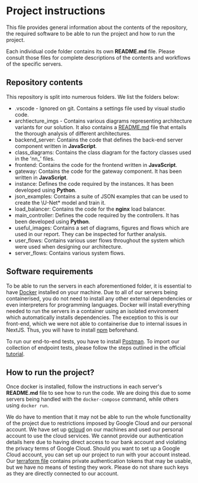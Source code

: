 # Project instructions

This file provides general information about the contents of the repository, the required software to be able to run the project and how to run the project.

Each individual code folder contains its own **README.md** file. Please consult those files for complete descriptions of the contents and workflows of the specific servers.

## Repository contents

This repository is split into numerous folders. We list the folders below:

- .vscode - Ignored on git. Contains a settings file used by visual studio code.
- archtiecture_imgs - Contains various diagrams representing architecture variants for our solution. It also contains a [README.md](/architecture_imgs/README.md) file that entails the thorough analysis of different architectures.
- backend_server: Contains the code that defines the back-end server component written in **JavaScript**.
- class_diagrams: Contains the class diagram for the factory classes used in the 'nn\_' files.
- frontend: Contains the code for the frontend written in **JavaScript**.
- gateway: Contains the code for the gateway component. It has been written in **JavaScript**.
- instance: Defines the code required by the instances. It has been developed using **Python**.
- json_examples: Contains a suite of JSON examples that can be used to create the \U-Net\* model and train it.
- load_balancer: Contains the code for the **nginx** load balancer.
- main_controller: Defines the code required by the controllers. It has been developed using **Python**.
- useful_images: Contains a set of diagrams, figures and flows which are used in our report. They can be inspected for further analysis.
- user_flows: Contains various user flows throughout the system which were used when designing our architecture.
- server_flows: Contains various system flows.

## Software requirements

To be able to run the servers in each aforementioned folder, it is essential to have [Docker](https://www.docker.com/products/docker-desktop/) installed on your machine. Due to all of our servers being containerised, you do not need to install any other external dependencies or even interpreters for programming languages. Docker will install everything needed to run the servers in a container using an isolated environment which automatically installs dependencies. The exception to this is our front-end, which we were not able to containerise due to internal issues in NextJS. Thus, you will have to install [npm](https://www.npmjs.com) beforehand.

To run our end-to-end tests, you have to install [Postman](https://postman.com). To import our collection of endpoint tests, please follow the steps outlined in the official [tutorial](https://kb.datamotion.com/?ht_kb=postman-instructions-for-exporting-and-importing).

## How to run the project?

Once docker is installed, follow the instructions in each server's **README.md** file to see how to run the code. We are doing this due to some servers being handled with the `docker-compose` command, while others using `docker run`.

We do have to mention that it may not be able to run the whole functionality of the project due to restrictions imposed by Google Cloud and our personal account. We have set up [gcloud](https://cloud.google.com/sdk/gcloud) on our machines and used our personal account to use the cloud services. We cannot provide our authentication details here due to having direct access to our bank account and violating the privacy terms of Google Cloud. Should you want to set up a Google Cloud account, you can set up our project to run with your account instead. Our [terraform file](/main_controller/terraform/finalyearproject-338819-12b837ed8475.json) contains private authentication tokens that may be usable, but we have no means of testing they work. Please do not share such keys as they are directly connected to our account.
